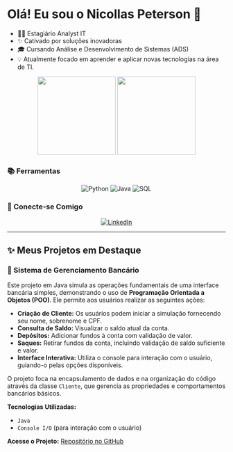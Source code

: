 # Olá! Eu sou o **Nicollas Peterson** 👋

- 👨‍💻 Estagiário Analyst IT
- ✨ Cativado por soluções inovadoras
- 🎓 Cursando Análise e Desenvolvimento de Sistemas (ADS)
- 💡 Atualmente focado em aprender e aplicar novas tecnologias na área de TI.

<p align="center">
  <img height="180em" src="https://github-readme-stats.vercel.app/api?username=ncipeterson&show_icons=true&theme=dark&include_all_commits=true&count_private=true"/>
  <img height="180em" src="https://github-readme-stats.vercel.app/api/top-langs/?username=ncipeterson&layout=compact&langs_count=7&theme=dark"/>
</p>

### 📚 Ferramentas

<p align="center">
  <img src="https://img.shields.io/badge/Python-3670A0?style=for-the-badge&logo=python&logoColor=ffdd54" alt="Python">
  <img src="https://img.shields.io/badge/Java-ED8B00?style=for-the-badge&logo=java&logoColor=white" alt="Java">
  <img src="https://img.shields.io/badge/SQL-025E8C?style=for-the-badge&logo=mysql&logoColor=white" alt="SQL">
</p>

### 🔗 Conecte-se Comigo

<p align="center">
  <a href="https://www.linkedin.com/in/nicollas-batista/" target="_blank">
    <img src="https://img.shields.io/badge/LinkedIn-0077B5?style=for-the-badge&logo=linkedin&logoColor=white" alt="LinkedIn">
  </a>
  </p>

  ---

## ✨ Meus Projetos em Destaque

### 🏦 Sistema de Gerenciamento Bancário

Este projeto em Java simula as operações fundamentais de uma interface bancária simples, demonstrando o uso de **Programação Orientada a Objetos (POO)**. Ele permite aos usuários realizar as seguintes ações:

* **Criação de Cliente:** Os usuários podem iniciar a simulação fornecendo seu nome, sobrenome e CPF.
* **Consulta de Saldo:** Visualizar o saldo atual da conta.
* **Depósitos:** Adicionar fundos à conta com validação de valor.
* **Saques:** Retirar fundos da conta, incluindo validação de saldo suficiente e valor.
* **Interface Interativa:** Utiliza o console para interação com o usuário, guiando-o pelas opções disponíveis.

O projeto foca na encapsulamento de dados e na organização do código através da classe `Cliente`, que gerencia as propriedades e comportamentos bancários básicos.

**Tecnologias Utilizadas:**
* `Java`
* `Console I/O` (para interação com o usuário)

**Acesse o Projeto:**
[Repositório no GitHub](https://github.com/nclpeterson/Banking-management)
